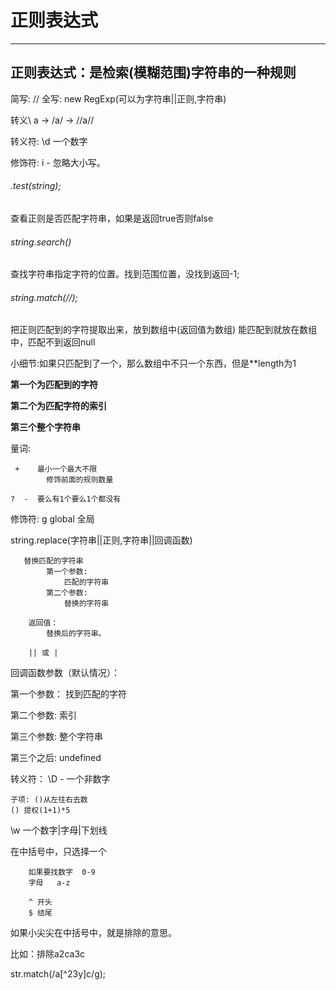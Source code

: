 # 正则表达式

---

## 正则表达式：是检索(模糊范围)字符串的一种规则

简写:  //
全写:  new RegExp(可以为字符串||正则,字符串)
            
转义\  a -> /a/ -> /\/a\//

转义符:
            \d  一个数字
            
修饰符: i -  忽略大小写。

###### .test(string); 
查看正则是否匹配字符串，如果是返回true否则false

###### string.search()
查找字符串指定字符的位置。找到范围位置，没找到返回-1; 

###### string.match(//);
把正则匹配到的字符提取出来，放到数组中(返回值为数组)
能匹配到就放在数组中，匹配不到返回null

小细节:如果只匹配到了一个，那么数组中不只一个东西，但是**length为1

**第一个为匹配到的字符**

**第二个为匹配字符的索引**
                
**第三个整个字符串**

量词:

     +    最小一个最大不限
            修饰前面的规则数量
            
    ?  -  要么有1个要么1个都没有

修饰符: g  global  全局

string.replace(字符串||正则,字符串||回调函数)

       替换匹配的字符串
            第一个参数:
                匹配的字符串
            第二个参数:
                替换的字符串

        返回值：
            替换后的字符串。

        || 或 |
        
回调函数参数（默认情况）：

第一个参数： 找到匹配的字符


第二个参数:  索引


第三个参数:  整个字符串

第三个之后:  undefined    

转义符：
            \D - 一个非数字
        

    子项: ()从左往右去数
    () 提权(1+1)*5
    
\w   一个数字|字母|下划线

在中括号中，只选择一个

        如果要找数字  0-9
        字母   a-z
        
        ^ 开头  
        $ 结尾
        
如果小尖尖在中括号中，就是排除的意思。

比如：排除a2ca3c

str.match(/a[^23y]c/g);



